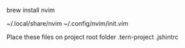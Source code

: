 brew install nvim

~/.local/share/nvim
~/.config/nvim/init.vim

Place these files on project root folder
    .tern-project
    .jshintrc
